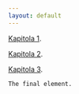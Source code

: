 ```yaml
---
layout: default
---
```



[Kapitola 1](./1_prvni_tyden.html).

[Kapitola 2](./2_vyhled_prechod_posta.html).

[Kapitola 3](./3_svatyne_park_sakury.html).


```
The final element.
```
